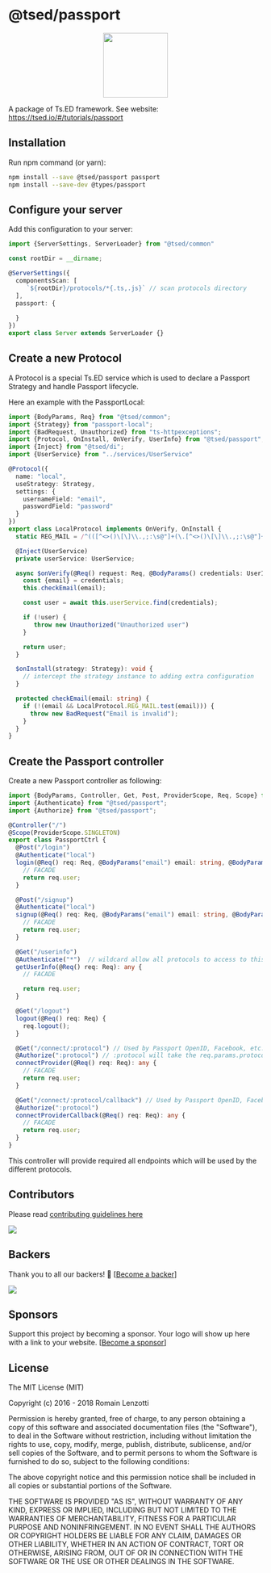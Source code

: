 # @tsed/passport

<div align="center">
<a href="http://www.passportjs.org/">
<img src="http://www.passportjs.org/images/logo.svg" height="128">
</a>
</div>

A package of Ts.ED framework. See website: https://tsed.io/#/tutorials/passport

## Installation

Run npm command (or yarn):
```bash
npm install --save @tsed/passport passport
npm install --save-dev @types/passport
```

## Configure your server

Add this configuration to your server:
```typescript
import {ServerSettings, ServerLoader} from "@tsed/common"

const rootDir = __dirname;

@ServerSettings({
  componentsScan: [
     `${rootDir}/protocols/*{.ts,.js}` // scan protocols directory
  ],
  passport: {
    
  }
})
export class Server extends ServerLoader {}
```

## Create a new Protocol

A Protocol is a special Ts.ED service which is used to declare a Passport Strategy and handle Passport lifecycle.

Here an example with the PassportLocal:
```typescript
import {BodyParams, Req} from "@tsed/common";
import {Strategy} from "passport-local";
import {BadRequest, Unauthorized} from "ts-httpexceptions";
import {Protocol, OnInstall, OnVerify, UserInfo} from "@tsed/passport"; 
import {Inject} from "@tsed/di";
import {UserService} from "../services/UserService"

@Protocol({
  name: "local",
  useStrategy: Strategy,
  settings: {
    usernameField: "email",
    passwordField: "password"
  }
})
export class LocalProtocol implements OnVerify, OnInstall {
  static REG_MAIL = /^(([^<>()\[\]\\.,;:\s@"]+(\.[^<>()\[\]\\.,;:\s@"]+)*)|(".+"))@((\[[0-9]{1,3}\.[0-9]{1,3}\.[0-9]{1,3}\.[0-9]{1,3}])|(([a-zA-Z\-0-9]+\.)+[a-zA-Z]{2,}))$/;

  @Inject(UserService)
  private userService: UserService;

  async $onVerify(@Req() request: Req, @BodyParams() credentials: UserInfo): Promise<any> | any {
    const {email} = credentials;
    this.checkEmail(email);

    const user = await this.userService.find(credentials);

    if (!user) {
       throw new Unauthorized("Unauthorized user")
    }

    return user;
  }

  $onInstall(strategy: Strategy): void {
    // intercept the strategy instance to adding extra configuration
  }

  protected checkEmail(email: string) {
    if (!(email && LocalProtocol.REG_MAIL.test(email))) {
      throw new BadRequest("Email is invalid");
    }
  }
}
```

## Create the Passport controller

Create a new Passport controller as following:

```typescript
import {BodyParams, Controller, Get, Post, ProviderScope, Req, Scope} from "@tsed/common";
import {Authenticate} from "@tsed/passport";
import {Authorize} from "@tsed/passport";

@Controller("/")
@Scope(ProviderScope.SINGLETON)
export class PassportCtrl {
  @Post("/login")
  @Authenticate("local")
  login(@Req() req: Req, @BodyParams("email") email: string, @BodyParams("password") password: string) {
    // FACADE
    return req.user;
  }

  @Post("/signup")
  @Authenticate("local")
  signup(@Req() req: Req, @BodyParams("email") email: string, @BodyParams("password") password: string) {
    // FACADE
    return req.user;
  }

  @Get("/userinfo")
  @Authenticate("*")  // wildcard allow all protocols to access to this endpoint
  getUserInfo(@Req() req: Req): any {
    // FACADE

    return req.user;
  }

  @Get("/logout")
  logout(@Req() req: Req) {
    req.logout();
  }

  @Get("/connect/:protocol") // Used by Passport OpenID, Facebook, etc...
  @Authorize(":protocol") // :protocol will take the req.params.protocol value to authorize the consumer
  connectProvider(@Req() req: Req): any {
    // FACADE
    return req.user;
  }

  @Get("/connect/:protocol/callback") // Used by Passport OpenID, Facebook, etc...
  @Authorize(":protocol")
  connectProviderCallback(@Req() req: Req): any {
    // FACADE
    return req.user;
  }
}
```

This controller will provide required all endpoints which will be used by the different protocols.

## Contributors
Please read [contributing guidelines here](https://tsed.io/CONTRIBUTING.html)

<a href="https://github.com/TypedProject/ts-express-decorators/graphs/contributors"><img src="https://opencollective.com/tsed/contributors.svg?width=890" /></a>


## Backers

Thank you to all our backers! 🙏 [[Become a backer](https://opencollective.com/tsed#backer)]

<a href="https://opencollective.com/tsed#backers" target="_blank"><img src="https://opencollective.com/tsed/backers.svg?width=890"></a>


## Sponsors

Support this project by becoming a sponsor. Your logo will show up here with a link to your website. [[Become a sponsor](https://opencollective.com/tsed#sponsor)]

## License

The MIT License (MIT)

Copyright (c) 2016 - 2018 Romain Lenzotti

Permission is hereby granted, free of charge, to any person obtaining a copy of this software and associated documentation files (the "Software"), to deal in the Software without restriction, including without limitation the rights to use, copy, modify, merge, publish, distribute, sublicense, and/or sell copies of the Software, and to permit persons to whom the Software is furnished to do so, subject to the following conditions:

The above copyright notice and this permission notice shall be included in all copies or substantial portions of the Software.

THE SOFTWARE IS PROVIDED "AS IS", WITHOUT WARRANTY OF ANY KIND, EXPRESS OR IMPLIED, INCLUDING BUT NOT LIMITED TO THE WARRANTIES OF MERCHANTABILITY, FITNESS FOR A PARTICULAR PURPOSE AND NONINFRINGEMENT. IN NO EVENT SHALL THE AUTHORS OR COPYRIGHT HOLDERS BE LIABLE FOR ANY CLAIM, DAMAGES OR OTHER LIABILITY, WHETHER IN AN ACTION OF CONTRACT, TORT OR OTHERWISE, ARISING FROM, OUT OF OR IN CONNECTION WITH THE SOFTWARE OR THE USE OR OTHER DEALINGS IN THE SOFTWARE.
